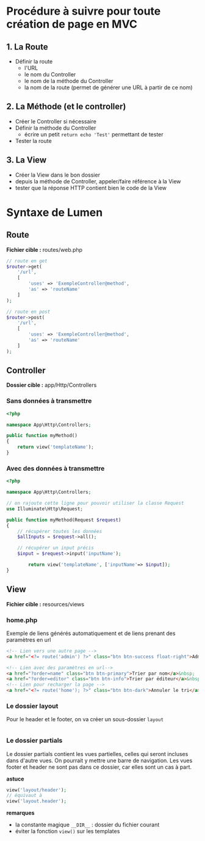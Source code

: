 # Procédure à suivre pour toute création de page en MVC

## 1. La Route

- Définir la route
  - l'URL
  - le nom du Controller
  - le nom de la méthode du Controller
  - la nom de la route (permet de générer une URL à partir de ce nom)

## 2. La Méthode (et le controller)
- Créer le Controller si nécessaire
- Définir la méthode du Controller
  - écrire un petit `return echo 'Test'` permettant de tester
- Tester la route

## 3. La View
- Créer la View dans le bon dossier
- depuis la méthode de Controller, appeler/faire référence à la View
- tester que la réponse HTTP contient bien le code de la View


# Syntaxe de Lumen
## Route
**Fichier cible :** routes/web.php
```php
// route en get
$router->get(
    '/url',
    [
        'uses' => 'ExempleController@method',
        'as' => 'routeName'
    ]
);

// route en post
$router->post(
    '/url',
    [
        'uses' => 'ExempleController@method',
        'as' => 'routeName'
    ]
);
```

## Controller
**Dossier cible :** app/Http/Controllers

### Sans données à transmettre
```php
<?php

namespace App\Http\Controllers;

public function myMethod()
{
    return view('templateName');
}
```

### Avec des données à transmettre
```php
<?php

namespace App\Http\Controllers;

// on rajoute cette ligne pour pouvoir utiliser la classe Request
use Illuminate\Http\Request;

public function myMethod(Request $request)
{
    // récupérer toutes les données
    $allInputs = $request->all();

    // récupérer un input précis
    $input = $request->input('inputName');

        return view('templateName', ['inputName'=> $input]);
}
```

## View
**Fichier cible :** resources/views
### home.php

Exemple de liens générés automatiquement et de liens prenant des paramètres en url
```html
<!-- Lien vers une autre page -->
<a href="<?= route('admin') ?>" class="btn btn-success float-right">Admin</a>

<!-- Lien avec des paramètres en url-->
<a href="?order=name" class="btn btn-primary">Trier par nom</a>&nbsp;
<a href="?order=editor" class="btn btn-info">Trier par éditeur</a>&nbsp;
<!-- Lien pour recharger la page -->
<a href="<?= route('home'); ?>" class="btn btn-dark">Annuler le tri</a><br>
```
### Le dossier layout
Pour le header et le footer, on va créer un sous-dossier `layout`
```php
```
### Le dossier  partials
Le dossier partials contient les vues partielles, celles qui seront incluses dans d'autre vues. On pourrait y mettre une barre de navigation. Les vues footer et header ne sont pas dans ce dossier, car elles sont un cas à part. 

**astuce**
```php
view('layout/header');
// équivaut à
view('layout.header');
```
**remarques**
- la constante magique `__DIR__` : dossier du fichier courant
- éviter la fonction `view()` sur les templates